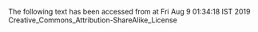 The following text has been accessed from at Fri Aug 9 01:34:18 IST 2019
Creative_Commons_Attribution-ShareAlike_License
